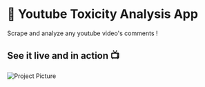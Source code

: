 # 🚀 Youtube Toxicity Analysis App
Scrape and analyze any youtube video's comments ! 

## See it live and in action 📺
![Project Picture](https://github.com/BelhsanHmida/Comment-Toxicity-Classification/blob/main/Project%20Picture.PNG?raw=true)

